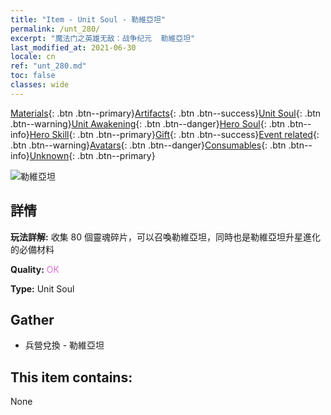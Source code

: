 ```yaml
---
title: "Item - Unit Soul - 勒維亞坦"
permalink: /unt_280/
excerpt: "魔法门之英雄无敌：战争纪元  勒維亞坦"
last_modified_at: 2021-06-30
locale: cn
ref: "unt_280.md"
toc: false
classes: wide
---
```

 [Materials](/ItemsCN/){: .btn .btn--primary}[Artifacts](/ItemsCN/Artifacts/){: .btn .btn--success}[Unit Soul](/ItemsCN/UnitSoul/){: .btn .btn--warning}[Unit Awakening](/ItemsCN/UnitAwakening/){: .btn .btn--danger}[Hero Soul](/ItemsCN/HeroSoul/){: .btn .btn--info}[Hero Skill](/ItemsCN/HeroSkill/){: .btn .btn--primary}[Gift](/ItemsCN/Gift/){: .btn .btn--success}[Event related](/ItemsCN/Events/){: .btn .btn--warning}[Avatars](/ItemsCN/Avatars/){: .btn .btn--danger}[Consumables](/ItemsCN/Consumables/){: .btn .btn--info}[Unknown](/ItemsCN/Unknown/){: .btn .btn--primary}

 ![勒維亞坦](/images/u/ti_haiguai.jpg)

## 詳情
 **玩法詳解:** 收集 80 個靈魂碎片，可以召喚勒維亞坦，同時也是勒維亞坦升星進化的必備材料

 **Quality:** <span style="color: #DA70D6">OK</span>

 **Type:** Unit Soul

## Gather

*    兵營兌換 - 勒維亞坦 

## This item contains:

  None

